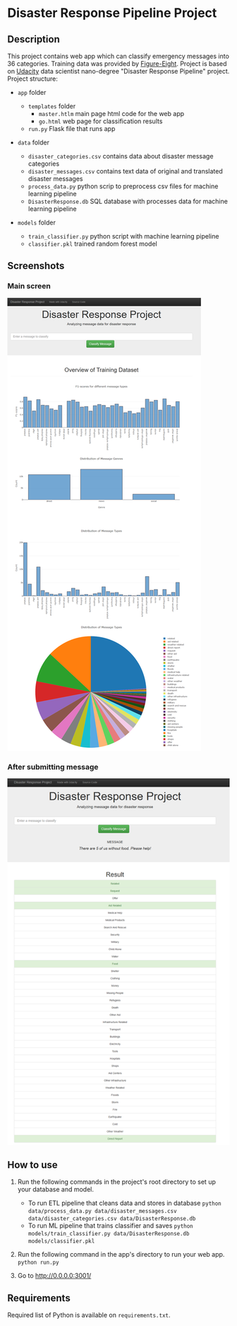 # Disaster Response Pipeline Project

## Description

This project contains web app which can classify emergency messages into 36 categories. Training data was provided by 
[Figure-Eight](https://www.figure-eight.com/). Project is based on [Udacity](https://udacity.com/) data scientist
nano-degree "Disaster Response Pipeline" project. Project structure:

* `app` folder

    * `templates` folder
        * `master.htlm` main page html code for the web app
        * `go.html` web page for classification results
    * `run.py` Flask file that runs app
    
* `data` folder

    * `disaster_categories.csv` contains data about disaster message categories
    * `disaster_messages.csv` contains text data of original and translated disaster messages
    * `process_data.py` python scrip to preprocess csv files for machine learning pipeline
    * `DisasterResponse.db` SQL database with processes data for machine learning pipeline
    
* `models` folder

    * `train_classifier.py` python script with machine learning pipeline
    * `classifier.pkl` trained random forest model
        

## Screenshots

### Main screen

![start](images/main_screen.png "Main screen")

### After submitting message

![start](images/message_classification.png "Main screen")

## How to use

1. Run the following commands in the project's root directory to set up your database and model.

    - To run ETL pipeline that cleans data and stores in database
        `python data/process_data.py data/disaster_messages.csv data/disaster_categories.csv data/DisasterResponse.db`
    - To run ML pipeline that trains classifier and saves
        `python models/train_classifier.py data/DisasterResponse.db models/classifier.pkl`

2. Run the following command in the app's directory to run your web app.
    `python run.py`

3. Go to http://0.0.0.0:3001/

## Requirements

Required list of Python is available on `requirements.txt`.
